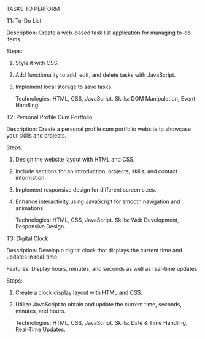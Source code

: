 TASKS TO PERFORM

T1: To-Do List

Description: Create a web-based task list application for managing to-do items.

Steps:
1. Style it with CSS.
2. Add functionality to add, edit, and delete tasks with JavaScript.
3. Implement local storage to save tasks.

   Technologies: HTML, CSS, JavaScript.
   Skills: DOM Manipulation, Event Handling.

T2: Personal Profile Cum Portfolio

Description: Create a personal profile cum portfolio website to showcase your skills and projects.

Steps:
1. Design the website layout with HTML and CSS.
2. Include sections for an introduction, projects, skills, and contact information.
3. Implement responsive design for different screen sizes.
4. Enhance interactivity using JavaScript for smooth navigation and animations.
   
   Technologies: HTML, CSS, JavaScript.
   Skills: Web Development, Responsive Design.

T3: Digital Clock

Description: Develop a digital clock that displays the current time and updates in real-time.

Features: Display hours, minutes, and seconds as well as real-time updates.

Steps:
1. Create a clock display layout with HTML and CSS.
2. Utilize JavaScript to obtain and update the current time, seconds, minutes, and hours.
   
   Technologies: HTML, CSS, JavaScript.
   Skills: Date & Time Handling, Real-Time Updates.
